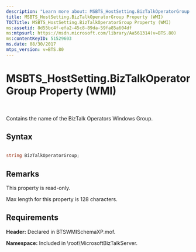 ```yaml
---
description: "Learn more about: MSBTS_HostSetting.BizTalkOperatorGroup Property (WMI)"
title: MSBTS_HostSetting.BizTalkOperatorGroup Property (WMI)
TOCTitle: MSBTS_HostSetting.BizTalkOperatorGroup Property (WMI)
ms:assetid: 8d55bc4f-efa2-45c8-89da-59fa85a604df
ms:mtpsurl: https://msdn.microsoft.com/library/Aa561314(v=BTS.80)
ms:contentKeyID: 51529603
ms.date: 08/30/2017
mtps_version: v=BTS.80
---
```


# MSBTS\_HostSetting.BizTalkOperatorGroup Property (WMI)

 

Contains the name of the BizTalk Operators Windows Group.

## Syntax

```C#
  
string BizTalkOperatorGroup;  
```

## Remarks

This property is read-only.

Max length for this property is 128 characters.

## Requirements

**Header:** Declared in BTSWMISchemaXP.mof.

**Namespace:** Included in \\root\\MicrosoftBizTalkServer.

